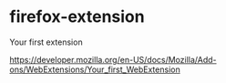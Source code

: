 # firefox-extension

Your first extension

https://developer.mozilla.org/en-US/docs/Mozilla/Add-ons/WebExtensions/Your_first_WebExtension
